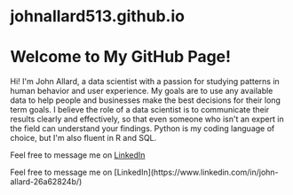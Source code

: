 # johnallard513.github.io

<!DOCTYPE html>
<html lang="en">
<head>
    <meta charset="UTF-8">
    <title>My GitHub Site</title>
</head>
<body>
    <h1>Welcome to My GitHub Page!</h1>
    <p>Hi! I'm John Allard, a data scientist with a passion for studying patterns in human behavior and user experience. My goals are to use any available data to help people and businesses make the best decisions for their long term goals. I believe the role of a data scientist is to communicate their results clearly and effectively, so that even someone who isn't an expert in the field can understand your findings. Python is my coding language of choice, but I'm also fluent in R and SQL. </p>
<p>Feel free to message me on  <a href="(https://www.linkedin.com/in/john-allard-26a62824b/)" target="_blank">LinkedIn</a><p>

<p>Feel free to message me on [LinkedIn](https://www.linkedin.com/in/john-allard-26a62824b/)<p>

</body>
</html>
